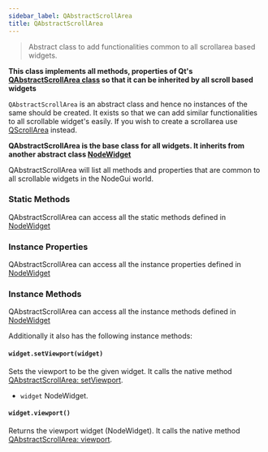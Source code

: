 ```yaml
---
sidebar_label: QAbstractScrollArea
title: QAbstractScrollArea
---
```


> Abstract class to add functionalities common to all scrollarea based widgets.

**This class implements all methods, properties of Qt's [QAbstractScrollArea class](https://doc.qt.io/qt-5/qabstractscrollarea.html) so that it can be inherited by all scroll based widgets**

`QAbstractScrollArea` is an abstract class and hence no instances of the same should be created. It exists so that we can add similar functionalities to all scrollable widget's easily. If you wish to create a scrollarea use [QScrollArea](api/QScrollArea.md) instead.

**QAbstractScrollArea is the base class for all widgets. It inherits from another abstract class [NodeWidget](api/NodeWidget.md)**

QAbstractScrollArea will list all methods and properties that are common to all scrollable widgets in the NodeGui world.

### Static Methods

QAbstractScrollArea can access all the static methods defined in [NodeWidget](api/NodeWidget.md)

### Instance Properties

QAbstractScrollArea can access all the instance properties defined in [NodeWidget](api/NodeWidget.md)

### Instance Methods

QAbstractScrollArea can access all the instance methods defined in [NodeWidget](api/NodeWidget.md)

Additionally it also has the following instance methods:

#### `widget.setViewport(widget)`

Sets the viewport to be the given widget. It calls the native method [QAbstractScrollArea: setViewport](https://doc.qt.io/qt-5/qabstractscrollarea.html#setViewport).

- `widget` NodeWidget.

#### `widget.viewport()`

Returns the viewport widget (NodeWidget). It calls the native method [QAbstractScrollArea: viewport](https://doc.qt.io/qt-5/qabstractscrollarea.html#viewport).
